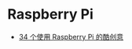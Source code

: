 # Raspberry Pi

- [34 个使用 Raspberry Pi 的酷创意](https://linuxtoy.org/archives/cool-ideas-for-raspberry-pi.html)